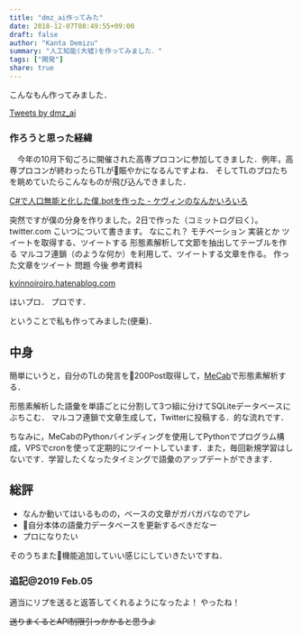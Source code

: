 ```yaml
---
title: "dmz_ai作ってみた"
date: 2018-12-07T08:49:55+09:00
draft: false
author: "Kanta Demizu"
summary: "人工知能(大嘘)を作ってみました．"
tags: ["開発"]
share: true
---
```

こんなもん作ってみました．

<a class="twitter-timeline" href="https://twitter.com/dmz_ai?ref_src=twsrc%5Etfw">Tweets by dmz_ai</a> <script async src="https://platform.twitter.com/widgets.js" charset="utf-8"></script>

### 作ろうと思った経緯

　今年の10月下旬ごろに開催された高専プロコンに参加してきました．例年，高専プロコンが終わったらTLが賑やかになるんですよね．
そしてTLのプロたちを眺めていたらこんなものが飛び込んできました．
<div class="blogCard"><div class="blogCardCont"><div class="blogCardTxt"><p class="blogCardTitle"><a href="http://kvinnoiroiro.hatenablog.com/entry/2018/11/04/221920">C#で人口無能と化した僕.botを作った - ケヴィンのなんかいろいろ</a></p><p>突然ですが僕の分身を作りました。2日で作った（コミットログ曰く）。 twitter.com こいつについて書きます。 なにこれ？ モチベーション 実装とか ツイートを取得する、ツイートする 形態素解析して文節を抽出してテーブルを作る マルコフ連鎖（のような何か）を利用して、ツイートする文章を作る。 作った文章をツイート 問題 今後 参考資料</p></div><div class="blogCardImg"><div class="blogCardImg__wrap"><a href="http://kvinnoiroiro.hatenablog.com/entry/2018/11/04/221920"><img src="https://cdn.blog.st-hatena.com/images/theme/og-image-1500.png" alt=""></a></div></div></div><div class="blogCardFooter"><a href="http://kvinnoiroiro.hatenablog.com/entry/2018/11/04/221920"><img src="//www.google.com/s2/favicons?domain=http://kvinnoiroiro.hatenablog.com/entry/2018/11/04/221920" alt="">kvinnoiroiro.hatenablog.com</a></div></div>

はいプロ．
プロです．

ということで私も作ってみました(便乗)．

## 中身
簡単にいうと，自分のTLの発言を200Post取得して，[MeCab](http://taku910.github.io/mecab/)で形態素解析する．

形態素解析した語彙を単語ごとに分割して3つ組に分けてSQLiteデータベースにぶちこむ．
マルコフ連鎖で文章生成して，Twitterに投稿する．的な流れです．

ちなみに，MeCabのPythonバインディングを使用してPythonでプログラム構成，VPSでcronを使って定期的にツイートしています．また，毎回新規学習はしないです．学習したくなったタイミングで語彙のアップデートができます．

## 総評
- なんか動いてはいるものの，ベースの文章がガバガバなのでアレ
- 自分本体の語彙力データベースを更新するべきだなー
- プロになりたい

そのうちまた機能追加していい感じにしていきたいですね．

### 追記@2019 Feb.05
適当にリプを送ると返答してくれるようになったよ！
やったね！

~~送りまくるとAPI制限引っかかると思うよ~~